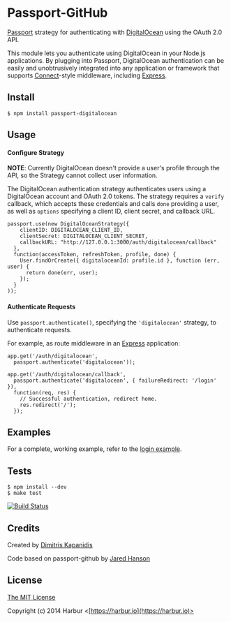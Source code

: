 # Passport-GitHub

[Passport](http://passportjs.org/) strategy for authenticating with [DigitalOcean](https://www.digitalocean.com/)
using the OAuth 2.0 API.

This module lets you authenticate using DigitalOcean in your Node.js applications.
By plugging into Passport, DigitalOcean authentication can be easily and
unobtrusively integrated into any application or framework that supports
[Connect](http://www.senchalabs.org/connect/)-style middleware, including
[Express](http://expressjs.com/).

## Install

    $ npm install passport-digitalocean

## Usage

#### Configure Strategy

**NOTE**: Currently DigitalOcean doesn't provide a user's profile through the API, so the Strategy cannot collect user information.

The DigitalOcean authentication strategy authenticates users using a DigitalOcean account
and OAuth 2.0 tokens. The strategy requires a `verify` callback, which accepts
these credentials and calls `done` providing a user, as well as `options`
specifying a client ID, client secret, and callback URL.

    passport.use(new DigitalOceanStrategy({
        clientID: DIGITALOCEAN_CLIENT_ID,
        clientSecret: DIGITALOCEAN_CLIENT_SECRET,
        callbackURL: "http://127.0.0.1:3000/auth/digitalocean/callback"
      },
      function(accessToken, refreshToken, profile, done) {
        User.findOrCreate({ digitaloceanId: profile.id }, function (err, user) {
          return done(err, user);
        });
      }
    ));

#### Authenticate Requests

Use `passport.authenticate()`, specifying the `'digitalocean'` strategy, to
authenticate requests.

For example, as route middleware in an [Express](http://expressjs.com/)
application:

    app.get('/auth/digitalocean',
      passport.authenticate('digitalocean'));

    app.get('/auth/digitalocean/callback', 
      passport.authenticate('digitalocean', { failureRedirect: '/login' }),
      function(req, res) {
        // Successful authentication, redirect home.
        res.redirect('/');
      });

## Examples

For a complete, working example, refer to the [login example](https://github.com/harbur/passport-digitalocean/tree/master/examples/login).

## Tests

    $ npm install --dev
    $ make test

[![Build Status](https://secure.travis-ci.org/harbur/passport-digitalocean.png)](http://travis-ci.org/harbur/passport-digitalocean)

## Credits

Created by [Dimitris Kapanidis](http://github.com/spiddy)

Code based on passport-github by [Jared Hanson](http://github.com/jaredhanson)

## License

[The MIT License](http://opensource.org/licenses/MIT)

Copyright (c) 2014 Harbur <[https://harbur.io](https://harbur.io)>

